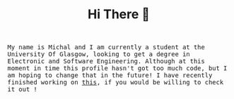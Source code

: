 
 
<h1 align = "center"> Hi There 👋  </h1>  
 
<br>
 
<samp align = "center" > My name is Michal and I am currently a student at the University Of Glasgow, looking to get a degree in Electronic and Software Engineering. Although at this moment in time this profile hasn't got too much code, but I am hoping to change that in the future! I have recently finished working on <a href = "https://github.com/interysy/University-Of-Glasgow-Grade-Calculator-Web-App">this</a>, if you would be willing to check it out ! </samp> 

<!--
**interysy/interysy** is a ✨ _special_ ✨ repository because its `README.md` (this file) appears on your GitHub profile.

Here are some ideas to get you started:

- 🔭 I’m currently working on ...
- 🌱 I’m currently learning ...
- 👯 I’m looking to collaborate on ...
- 🤔 I’m looking for help with ...
- 💬 Ask me about ...
- 📫 How to reach me: ...
- 😄 Pronouns: ...
- ⚡ Fun fact: ...
-->
